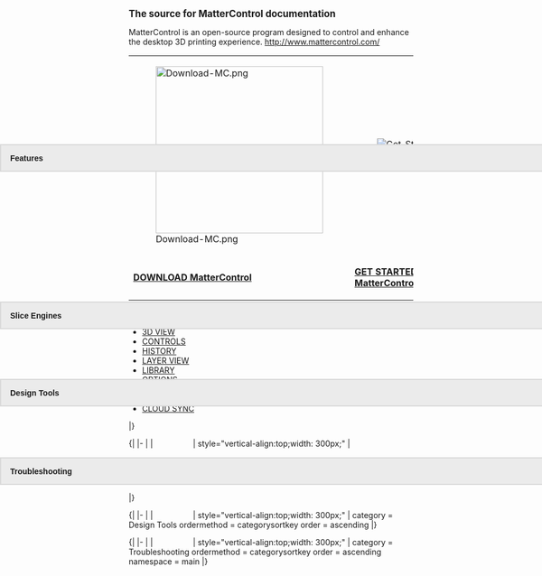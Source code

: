 **<big>The source for MatterControl documentation</big>**

MatterControl is an open-source program designed to control and enhance
the desktop 3D printing experience. <http://www.mattercontrol.com/>  

<div class="nomobile">

<table>
<tbody>
<tr class="odd">
<td><figure>
<img src="Download-MC.png" title="Download-MC.png" alt="Download-MC.png" width="296" /><figcaption>Download-MC.png</figcaption>
</figure></td>
<td><figure>
<img src="Get_Started.png" title="Get_Started.png" alt="Get_Started.png" /><figcaption>Get_Started.png</figcaption>
</figure></td>
<td><figure>
<img src="Slice_Settings.png" title="Slice_Settings.png" alt="Slice_Settings.png" /><figcaption>Slice_Settings.png</figcaption>
</figure></td>
</tr>
<tr class="even">
<td><p><strong><a href="Downloads" title="wikilink">DOWNLOAD MatterControl</a></strong></p></td>
<td><p><strong><a href="Getting_Started" title="wikilink">GET STARTED with MatterControl</a></strong></p></td>
<td><p><strong><a href="SETTINGS" title="wikilink">EXPLORE Slice Settings</a></strong></p></td>
</tr>
</tbody>
</table>

  

<div style="z-index:1;border-top-width:2px;border-bottom-width:2px;border-left-width:2px;border-right-width:2px;border-top-left-radius:0px;border-top-right-radius:0px;border-bottom-right-radius:0px;border-bottom-left-radius:0px;border-color:#d9d9d9;border-style:solid;background-color:#ebebeb;background-size:auto;background-repeat:repeat;background-position:center center;color:#000000;font-size:14px;font-weight:normal;font-style:normal;font-family:Arial;text-align:center;padding-top:0px;padding-right:0px;padding-bottom:0px;padding-left:0px;left:0px;top:305px;position:absolute;width:100%;height:45px;" >

</div>

<div style="z-index:1;border-top-width:2px;border-bottom-width:2px;border-left-width:2px;border-right-width:2px;border-top-left-radius:0px;border-top-right-radius:0px;border-bottom-right-radius:0px;border-bottom-left-radius:0px;border-color:#d9d9d9;border-style:solid;background-color:#ebebeb;background-size:auto;background-repeat:repeat;background-position:center center;color:#000000;font-size:14px;font-weight:normal;font-style:normal;font-family:Arial;text-align:center;padding-top:0px;padding-right:0px;padding-bottom:0px;padding-left:0px;left:0px;top:584px;position:absolute;width:100%;height:45px;" >

</div>

<div style="z-index:1;border-top-width:2px;border-bottom-width:2px;border-left-width:2px;border-right-width:2px;border-top-left-radius:0px;border-top-right-radius:0px;border-bottom-right-radius:0px;border-bottom-left-radius:0px;border-color:#d9d9d9;border-style:solid;background-color:#ebebeb;background-size:auto;background-repeat:repeat;background-position:center center;color:#000000;font-size:14px;font-weight:normal;font-style:normal;font-family:Arial;text-align:center;padding-top:0px;padding-right:0px;padding-bottom:0px;padding-left:0px;left:0px;top:721px;position:absolute;width:100%;height:45px;" >

</div>

<div style="z-index:1;border-top-width:2px;border-bottom-width:2px;border-left-width:2px;border-right-width:2px;border-top-left-radius:0px;border-top-right-radius:0px;border-bottom-right-radius:0px;border-bottom-left-radius:0px;border-color:#d9d9d9;border-style:solid;background-color:#ebebeb;background-size:auto;background-repeat:repeat;background-position:center center;color:#000000;font-size:14px;font-weight:normal;font-style:normal;font-family:Arial;text-align:center;padding-top:0px;padding-right:0px;padding-bottom:0px;padding-left:0px;left:0px;top:860px;position:absolute;width:100%;height:45px;" >

</div>

<div style="left:18px;top:308px;z-index:10016;overflow:visible;color:;text-align:left;line-height:normal;font-weight:normal;font-style:normal;font-family:Arial;border-width:0px;border-style:solid;position:absolute;width:200px;height:29px;" >

<b>Features</b>  

</div>

<div style="left:18px;top:587px;z-index:10016;overflow:visible;color:;text-align:left;line-height:normal;font-weight:normal;font-style:normal;font-family:Arial;border-width:0px;border-style:solid;position:absolute;width:200px;height:29px;" >

<b>Slice
Engines</b>  

</div>

<div style="left:18px;top:724px;z-index:10016;overflow:visible;color:;text-align:left;line-height:normal;font-weight:normal;font-style:normal;font-family:Arial;border-width:0px;border-style:solid;position:absolute;width:200px;height:29px;" >

<b>Design
Tools</b>  

</div>

<div style="left:18px;top:863px;z-index:10016;overflow:visible;color:;text-align:left;line-height:normal;font-weight:normal;font-style:normal;font-family:Arial;border-width:0px;border-style:solid;position:absolute;width:200px;height:29px;" >

<b>Troubleshooting</b>  

</div>

  
{| |- | |                  | style="vertical-align:top;width: 300px;" |

  - [3D VIEW](3d-view.md)
  - [CONTROLS](controls)
  - [HISTORY](history.md)
  - [LAYER VIEW](layer-view.md)
  - [LIBRARY](library.md)
  - [OPTIONS](options.md)
  - [QUEUE](queue.md)
  - [SETTINGS](settings)
  - [CLOUD SYNC](cloud.md)

|}  
  
{| |- | |                  | style="vertical-align:top;width: 300px;" |

  - [MatterSlice](matterslice.md)
  - [CuraEngine](curaengine.md)
  - [Slic3r](slic3r.md)

|}  
  
{| |- | |                  | style="vertical-align:top;width: 300px;" |
<DynamicPageList> category = Design Tools ordermethod = categorysortkey
order = ascending </DynamicPageList> |}  
  
{| |- | |                  | style="vertical-align:top;width: 300px;" |
<DynamicPageList> category = Troubleshooting ordermethod =
categorysortkey order = ascending namespace = main </DynamicPageList> |}

</div>
